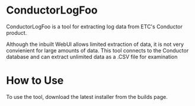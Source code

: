 # ConductorLogFoo
ConductorLogFoo is a tool for extracting log data from ETC's Conductor product.

Although the inbuilt WebUI allows limited extraction of data, it is not very convienient for large amounts of data. This tool connects to the Conductor database and can extract unlimited data as a .CSV file for examination

# How to Use
To use the tool, download the latest installer from the builds page.


